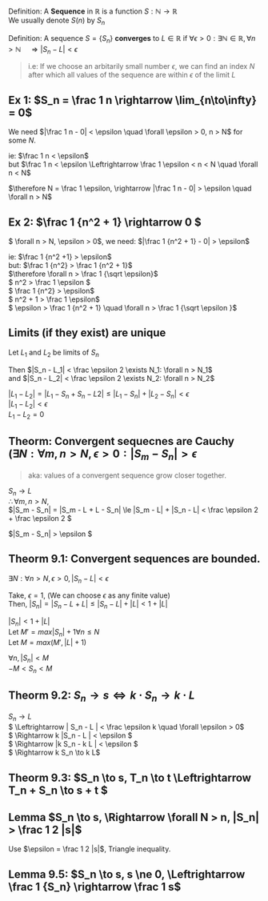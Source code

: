 
Definition: A **Sequence** in $\mathbb R$ is a function $S: \mathbb N \to \mathbb R$  
We usually denote $S(n)$ by $S_n$

Definition: A sequence $S = \{ S_n \}$ **converges** to $L \in \mathbb R$ if $\forall \epsilon > 0: \exists \mathbb N \in \mathbb R, \forall n > \mathbb N \quad \Rightarrow | S_n - L | < \epsilon$

> i.e: If we choose an arbitarily small number $\epsilon$, we can find an index $N$ after which
all values of the sequence are within $\epsilon$ of the limit $L$

## Ex 1: $S_n = \frac 1 n \rightarrow \lim_{n\to\infty} = 0$

We need $|\frac 1 n - 0| < \epsilon \quad \forall \epsilon > 0, n > N$ for some $N$.

ie: $\frac 1 n < \epsilon$  
but $\frac 1 n < \epsilon \Leftrightarrow \frac 1 \epsilon < n < N \quad \forall n < N$  

$\therefore N = \frac 1 \epsilon, \rightarrow |\frac 1 n - 0| > \epsilon \quad
\forall n > N$

## Ex 2: $\frac 1 {n^2 + 1} \rightarrow 0 $

$ \forall n > N, \epsilon > 0$, we need: 
$|\frac 1 {n^2 + 1} - 0| > \epsilon$

ie: $\frac 1 {n^2 +1} > \epsilon$  
but: $\frac 1 {n^2} > \frac 1 {n^2 + 1}$  
$\therefore \forall n > \frac 1 {\sqrt \epsilon}$  
$ n^2 > \frac 1 \epsilon $  
$ \frac 1 {n^2} > \epsilon$  
$ n^2 + 1 > \frac 1 \epsilon$  
$ \epsilon > \frac 1 {n^2 + 1} \quad \forall n > \frac 1 {\sqrt \epsilon }$


## Limits (if they exist) are unique

Let $L_1$ and $L_2$ be limits of $S_n$

Then $|S_n - L_1| < \frac \epsilon 2 \exists N_1: \forall n > N_1$  
and $|S_n - L_2| < \frac \epsilon 2 \exists N_2: \forall n > N_2$  

$|L_1 - L_2| = |L_1 - S_n + S_n - L2| \le |L_1 - S_n| + |L_2 - S_n| < \epsilon$  
$|L_1 - L_2| < \epsilon$  
$L_1 - L_2 = 0$

## Theorm: Convergent sequecnes are Cauchy ($\exists N: \forall m, n > N, \epsilon > 0: |S_m - S_n| > \epsilon$

> aka: values of a convergent sequence grow closer together.

$S_n \to L$  
$\therefore \forall m, n > N,$  
$|S_m - S_n| = |S_m - L + L - S_n| \le |S_m - L| + |S_n - L| < \frac \epsilon 2 + \frac \epsilon 2 $

$|S_m - S_n| > \epsilon $

## Theorm 9.1: Convergent sequences are bounded.

$\exists N: \forall n > N, \epsilon > 0, |S_n - L| < \epsilon$  

Take, $\epsilon = 1$,
(We can choose $\epsilon$ as any finite value)  
Then, $|S_n| = |S_n - L + L| \le |S_n - L| + |L| < 1 + |L|$

$|S_n| < 1 + |L|$  
Let $M' = max { |S_n| + 1 \forall n \le N }$  
Let $M  = max( M', |L| + 1)$  

$\forall n, |S_n| < M$  
$-M < S_n < M$

## Theorm 9.2: $S_n \to s \Leftrightarrow k \cdot S_n \to k \cdot L$

$S_n \to L$  
$ \Leftrightarrow | S_n - L | < \frac \epsilon k \quad \forall \epsilon > 0$  
$ \Rightarrow k |S_n - L | < \epsilon $  
$ \Rightarrow |k S_n - k L | < \epsilon $  
$ \Rightarrow k S_n \to k L$  

## Theorm 9.3: $S_n \to s, T_n \to t \Leftrightarrow T_n + S_n \to s + t $

## Lemma $S_n \to s, \Rightarrow \forall N > n, |S_n| > \frac 1 2 |s|$

Use $\epsilon = \frac 1 2 |s|$, Triangle inequality. 

## Lemma 9.5: $S_n \to s, s \ne 0, \Leftrightarrow \frac 1 {S_n} \rightarrow \frac 1 s$
